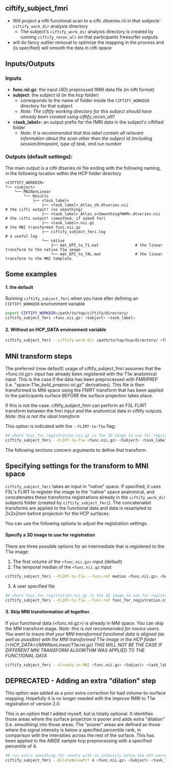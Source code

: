## ciftify_subject_fmri

  + Will project a nifti functional scan to a cifti .dtseries.nii in that subjects' `ciftify_work_dir` analysis directory
    + The subject's `ciftify_work_dir` analysis directory is created by running `ciftify_recon_all` on that participants freesurfer outputs
  + will do fancy outlier removal to optimize the mapping in the process and (is specified) will smooth the data in cifti space

## Inputs/Outputs

### Inputs

 + **func.nii.gz**: the input (4D) preprossed fMRI data file (in nifti format)
 + **subject**: the subject id (in the hcp folder)
   + corresponds to the name of folder inside the `CIFTIFY_WORKDIR` directory for that subject
   + *Note: The ciftify working directory for this subject should have already been created using ciftify_recon_all!!*
 + **<task_label>**: an output prefix for the fMRI data in the subject's ciftified folder
    + *Note: It is recommended that this label contain all relavant information about the scan other than the subject id (including session/timepoint, type of task, and run number*

### Outputs (default settings):

The main output is a cifti dtseries.nii file ending with the following naming, in the following location within the HCP folder directory

```
<CIFTIFY_WORKDIR>
└── <subject>
    └── MNINonLinear
        └── Results
            ├── <task_label>
                ├── <task_label>_Atlas_s0.dtseries.nii                # the cifti output! (no smoothing)
                ├── <task_label>_Atlas_s<SmoothingFWHM>.dtseries.nii  # the cifti output! (smoothed, if asked for)
                ├── <task_label>.nii.gz                               # the MNI transformed func.nii.gz
                ├── ciftify_subject_fmri.log                          # a useful log
                └── native
                    ├── mat_EPI_to_T1.mat                # the linear transform to the native T1w image
                    └── mat_EPI_to_TAL.mat               # the linear transform to the MNI template
```

## Some examples

#### 1. the default

Running `ciftify_subject_fmri` when you have after defining an `CIFTIFY_WORKDIR` environment variable

```sh
export CIFTIFY_WORKDIR=/path/to/top/ciftify/directory/
ciftify_subject_fmri <func.nii.gz> <Subject> <task_label>
```
#### 2. Without an HCP_DATA environment variable

```sh
ciftify_subject_fmri --ciftify-work-dir /path/to/top/hcp/directory/ <func.nii.gz> <Subject> <task_label>
```

## MNI transform steps

The preferred (now default) usage of ciftify_subject_fmri assumes that the <func.nii.gz> input has already been registered with the T1w anatomical input. This is the case if the data has been preprocessed with FMRIPREP (i.e. "space-T1w_bold_preproc.nii.gz" derivatives). This file is then transformed to MNI space using the FNIRT transform that has been applied to the participants surface _BEFORE_ the surface projection takes place.

If this is not the case. ciftify_subject_fmri can perform an FSL FLIRT transform between the fmri input and the anatomical data in ciftify outputs. _Note: this is not the ideal transform_

This option is indicated with the `--FLIRT-to-T1w` flag:

```sh
## where func_for_registration.nii.gz is the 3D image to use for registration
ciftify_subject_fmri --FLIRT-to-T1w <func.nii.gz> <Subject> <task_label>
```

The following sections concern arguments to define that transform.  

## Specifying settings for the transform to MNI space

`ciftify_subject_fmri` takes an input in "native" space. If specified, it uses FSL's FLIRT to register the image to the "native" space anatomical, and concatenates these transforms registrations already in the `ciftify_work_dir` subjects folder (created by `ciftify_subject_fmri`). The concatenated transforms are applied to the functional data and data is resampled to 2x2x2mm before projection for the HCP surfaces.

You can use the following options to adjust the registration settings.

#### Specify a 3D image to use for registration

There are three possible options for an intermediate that is registered to the T1w image:

1. The first volume of the `<func.nii.gz>` input  (default)
2. The temporal median of the `<func.nii.gz` input

```sh
ciftify_subject_fmri --FLIRT-to-T1w --func-ref median <func.nii.gz> <Subject> <task_label>
```

3. A user specified file

```sh
## where func_for_registation.nii.gz is the 3D image to use for registration
ciftify_subject_fmri --FLIRT-to-T1w --func-ref func_for_registration.nii.gz <func.nii.gz> <Subject> <task_label>
```

#### 3. Skip MNI transformation all together.

If your functional data (<func.nii.gz>) is already in MNI space. You can skip the MNI transform stage.
*Note: this is not recommended for novice users. You want to insure that your MNI transformed functional data is aligned (as well as possible) with the MNI transformed T1w image in the HCP folder (<HCP_DATA>/<subject>/MNINonLinear/T1w.nii.gz)
THIS WILL NOT BE THE CASE IF DIFFERENT MNI TRANSFORM ALGORITHM WAS APPLIED TO THE FUNCTIONAL DATA*

```sh
ciftify_subject_fmri --already-in-MNI <func.nii.gz> <Subject> <task_label>
```

## DEPRECATED - Adding an extra "dilation" step

This option was added as a poor extra correction for bad volume-to-surface mapping.
Hopefully it is no longer needed with the improve fMRI to T1w registration of
version 2.0.

This is an option that I added myself, but is totally optional.  It identifies those areas where the surface projection is poorer and adds extra "dilation" (i.e. smoothing) into those areas.  The "poorer" areas are defined as those where the signal intensity is below a specified percentile rank, in comparison with the intensities across the rest of the surface. This has been applied to the ABIDE sample hcp preprocessing with a specified percentile of 4.

```sh
## run extra smoothing for voxels with an intensity below the 4th percentile
ciftify_subject_fmri --DilateBelowPct 4 <func.nii.gz> <Subject> <task_label>
```
